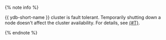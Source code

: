 {% note info %}

{{ ydb-short-name }} cluster is fault tolerant. Temporarily shutting down a node doesn't affect the cluster availability. For details, see [{#T}](../../../concepts/topology.md).

{% endnote %}